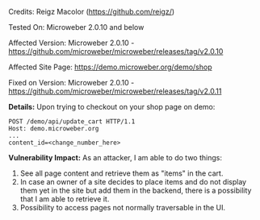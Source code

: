 Credits: Reigz Macolor (https://github.com/reigz/)

Tested On: Microweber 2.0.10 and below

Affected Version: Microweber 2.0.10 - https://github.com/microweber/microweber/releases/tag/v2.0.10

Affected Site Page: https://demo.microweber.org/demo/shop

Fixed on Version: Microweber 2.0.10 - https://github.com/microweber/microweber/releases/tag/v2.0.11


**Details:**
Upon trying to checkout on your shop page on demo:

~~~http
POST /demo/api/update_cart HTTP/1.1
Host: demo.microweber.org
...
content_id=<change_number_here>
~~~

**Vulnerability Impact:**
As an attacker, I am able to do two things:
1. See all page content and retrieve them as "items" in the cart.
2. In case an owner of a site decides to place items and do not display them yet in the site but add them in the backend, there is a possibility that I am able to retrieve it.
3. Possibility to access pages not normally traversable in the UI.
